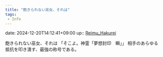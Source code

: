 ```yaml
---
title: "飽きられない巫女、それは"
tags:
 - Info
---
```


date: 2024-12-20T14:12:41+09:00
up:: [Reimu_Hakurei](Bar/Novel/Touhou_Project/Reimu_Hakurei.md)

飽きられない巫女、それは
「そこよ。神霊「夢想封印　瞬」」
相手のあらゆる抵抗を叩き潰す、最強の称号である。